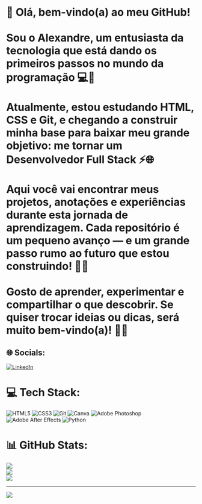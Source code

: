 # 👋 Olá, bem-vindo(a) ao meu GitHub!<br><br>Sou o Alexandre, um entusiasta da tecnologia que está dando os primeiros passos no mundo da programação 💻🚀<br><br>Atualmente, estou estudando HTML, CSS e Git, e chegando a construir minha base para baixar meu grande objetivo: me tornar um Desenvolvedor Full Stack ⚡🌐<br><br>Aqui você vai encontrar meus projetos, anotações e experiências durante esta jornada de aprendizagem. Cada repositório é um pequeno avanço — e um grande passo rumo ao futuro que estou construindo! 💪📘<br><br>Gosto de aprender, experimentar e compartilhar o que descobrir. Se quiser trocar ideias ou dicas, será muito bem-vindo(a)! 🤝😄


## 🌐 Socials:
[![LinkedIn](https://img.shields.io/badge/LinkedIn-%230077B5.svg?logo=linkedin&logoColor=white)](https://linkedin.com/in/https://www.linkedin.com/in/alexandre-costa-608254204/) 

# 💻 Tech Stack:
![HTML5](https://img.shields.io/badge/html5-%23E34F26.svg?style=for-the-badge&logo=html5&logoColor=white) ![CSS3](https://img.shields.io/badge/css3-%231572B6.svg?style=for-the-badge&logo=css3&logoColor=white) ![Git](https://img.shields.io/badge/git-%23F05033.svg?style=for-the-badge&logo=git&logoColor=white) ![Canva](https://img.shields.io/badge/Canva-%2300C4CC.svg?style=for-the-badge&logo=Canva&logoColor=white) ![Adobe Photoshop](https://img.shields.io/badge/adobe%20photoshop-%2331A8FF.svg?style=for-the-badge&logo=adobe%20photoshop&logoColor=white) ![Adobe After Effects](https://img.shields.io/badge/Adobe%20After%20Effects-9999FF.svg?style=for-the-badge&logo=Adobe%20After%20Effects&logoColor=white) ![Python](https://img.shields.io/badge/python-3670A0?style=for-the-badge&logo=python&logoColor=ffdd54)
# 📊 GitHub Stats:
![](https://github-readme-stats.vercel.app/api?username=xandyfala&theme=vision-friendly-dark&hide_border=false&include_all_commits=false&count_private=false)<br/>
![](https://nirzak-streak-stats.vercel.app/?user=xandyfala&theme=vision-friendly-dark&hide_border=false)<br/>
![](https://github-readme-stats.vercel.app/api/top-langs/?username=xandyfala&theme=vision-friendly-dark&hide_border=false&include_all_commits=false&count_private=false&layout=compact)

---
[![](https://visitcount.itsvg.in/api?id=xandyfala&icon=0&color=0)](https://visitcount.itsvg.in)

<!-- Proudly created with GPRM ( https://gprm.itsvg.in ) -->
